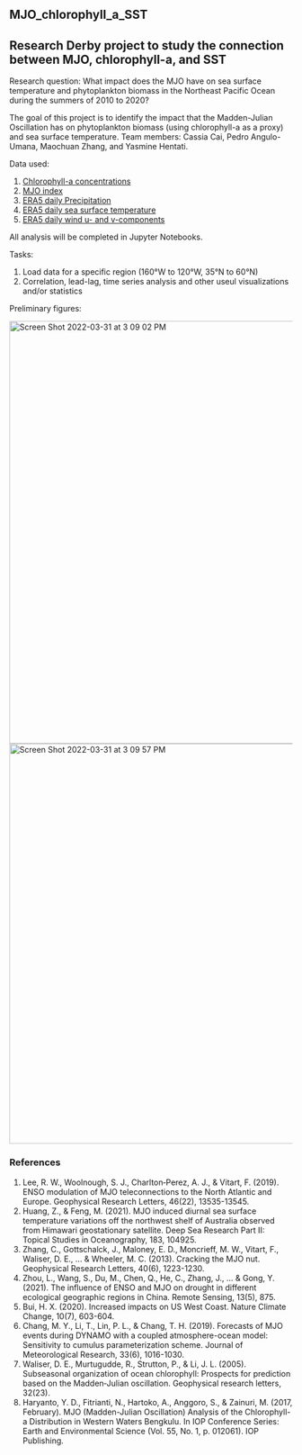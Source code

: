 ## MJO_chlorophyll_a_SST

## Research Derby project to study the connection between MJO, chlorophyll-a, and SST

Research question: What impact does the MJO have on sea surface temperature and phytoplankton biomass in the Northeast Pacific Ocean during the summers of 2010 to 2020? 

The goal of this project is to identify the impact that the Madden-Julian Oscillation has on phytoplankton biomass (using chlorophyll-a as a proxy) and sea surface temperature. Team members: Cassia Cai, Pedro Angulo-Umana, Maochuan Zhang, and Yasmine Hentati. 

Data used:
1. [Chlorophyll-a concentrations](https://cds.climate.copernicus.eu/cdsapp#!/dataset/satellite-sea-level-global?tab=overview)
2. [MJO index](https://psl.noaa.gov/mjo/mjoindex/)
3. [ERA5 daily Precipitation](https://developers.google.com/earth-engine/datasets/catalog/ECMWF_ERA5_DAILY#bands)
4. [ERA5 daily sea surface temperature](https://developers.google.com/earth-engine/datasets/catalog/ECMWF_ERA5_DAILY#bands)
5. [ERA5 daily wind u- and v-components](https://developers.google.com/earth-engine/datasets/catalog/ECMWF_ERA5_DAILY#bands) 

All analysis will be completed in Jupyter Notebooks. 

Tasks:
1. Load data for a specific region (160°W to 120°W, 35°N to 60°N) 
2. Correlation, lead-lag, time series analysis and other useul visualizations and/or statistics

Preliminary figures:

<img width="751" alt="Screen Shot 2022-03-31 at 3 09 02 PM" src="https://user-images.githubusercontent.com/52092892/161157478-55c1c6ea-d4ff-4e56-8876-89fd81402dbc.png">

<img width="711" alt="Screen Shot 2022-03-31 at 3 09 57 PM" src="https://user-images.githubusercontent.com/52092892/161157493-48ca80a5-0c24-44c0-af29-3a50ec66ed9f.png">

### References
1. Lee, R. W., Woolnough, S. J., Charlton‐Perez, A. J., & Vitart, F. (2019). ENSO modulation of MJO teleconnections to the North Atlantic and Europe. Geophysical Research Letters, 46(22), 13535-13545.
2. Huang, Z., & Feng, M. (2021). MJO induced diurnal sea surface temperature variations off the northwest shelf of Australia observed from Himawari geostationary satellite. Deep Sea Research Part II: Topical Studies in Oceanography, 183, 104925.
3. Zhang, C., Gottschalck, J., Maloney, E. D., Moncrieff, M. W., Vitart, F., Waliser, D. E., ... & Wheeler, M. C. (2013). Cracking the MJO nut. Geophysical Research Letters, 40(6), 1223-1230.
4. Zhou, L., Wang, S., Du, M., Chen, Q., He, C., Zhang, J., ... & Gong, Y. (2021). The influence of ENSO and MJO on drought in different ecological geographic regions in China. Remote Sensing, 13(5), 875.
5. Bui, H. X. (2020). Increased impacts on US West Coast. Nature Climate Change, 10(7), 603-604.
6. Chang, M. Y., Li, T., Lin, P. L., & Chang, T. H. (2019). Forecasts of MJO events during DYNAMO with a coupled atmosphere-ocean model: Sensitivity to cumulus parameterization scheme. Journal of Meteorological Research, 33(6), 1016-1030.
7. Waliser, D. E., Murtugudde, R., Strutton, P., & Li, J. L. (2005). Subseasonal organization of ocean chlorophyll: Prospects for prediction based on the Madden‐Julian oscillation. Geophysical research letters, 32(23).
8. Haryanto, Y. D., Fitrianti, N., Hartoko, A., Anggoro, S., & Zainuri, M. (2017, February). MJO (Madden-Julian Oscillation) Analysis of the Chlorophyll-a Distribution in Western Waters Bengkulu. In IOP Conference Series: Earth and Environmental Science (Vol. 55, No. 1, p. 012061). IOP Publishing.
